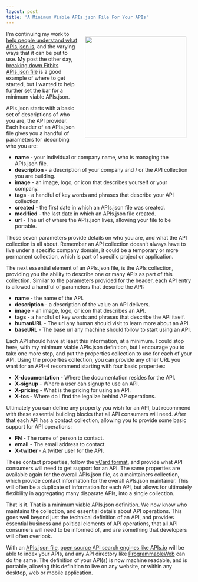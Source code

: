 ```yaml
---
layout: post
title: 'A Minimum Viable APIs.json File For Your APIs'
---
```

<p><a href="http://apisjson.org/"><img style="padding: 15px;" src="https://s3.amazonaws.com/kinlane-productions/apis-json/apisdotjson.png" alt="" width="275" align="right" /></a></p>
<p>I'm continuing my work to <a href="http://apievangelist.com/2015/02/04/what-exactly-is-api-commons/">help people understand what APIs.json is</a>, and the varying ways that it can be put to use.  My post the other day, <a href="http://apievangelist.com/2015/01/31/breaking-down-the-fitbit-apisjson-file/">breaking down Fitbits APIs.json file</a> is a good example of where to get started, but I wanted to help further set the bar for a minimum viable APIs.json.</p>
<p>APIs.json starts with a basic set of descriptions of who you are, the API provider. Each header of an APIs.json file gives you a handful of parameters for describing who you are:</p>
<ul>
<li><strong>name</strong> - your individual or company name, who is managing the APIs.json file.</li>
<li><strong>description</strong> - a description of your company and / or the API collection you are building.</li>
<li><strong>image</strong> - an image, logo, or icon that describes yourself or your company.</li>
<li><strong>tags</strong> - a handful of key words and phrases that describe your API collection.</li>
<li><strong>created</strong> - the first date in which an APIs.json file was created.</li>
<li><strong>modified</strong> - the last date in which an APIs.json file created.</li>
<li><strong>url</strong> - The url of where the APIs.json lives, allowing your file to be portable.</li>
</ul>
<p>Those seven parameters provide details on who you are, and what the API collection is all about. Remember an API collection doesn&rsquo;t always have to live under a specific company domain, it could be a temporary or more permanent collection, which is part of specific project or application.</p>
<p>The next essential element of an APIs.json file, is the APIs collection, providing you the ability to describe one or many APIs as part of this collection. Similar to the parameters provided for the header, each API entry is allowed a handful of parameters that describe the API:</p>
<ul>
<li><strong>name</strong> - the name of the API.</li>
<li><strong>description</strong> - a description of the value an API delivers.</li>
<li><strong>image</strong> - an image, logo, or icon that describes an API.</li>
<li><strong>tags</strong> - a handful of key words and phrases that describe the API itself.</li>
<li><strong>humanURL</strong> - The url any human should visit to learn more about an API.</li>
<li><strong>baseURL</strong> - The base url any machine should follow to start using an API.</li>
</ul>
<p>Each API should have at least this information, at a minimum. I could stop here, with my minimum viable APIs.json definition, but I encourage you to take one more step, and put the properties collection to use for each of your API. Using the properties collection, you can provide any other URL you want for an API--I recommend starting with four basic properties:</p>
<ul>
<li><strong>X-documentation</strong> - Where the documentation resides for the API.</li>
<li><strong>X-signup</strong> - Where a user can signup to use an API.</li>
<li><strong>X-pricing </strong>- What is the pricing for using an API.</li>
<li><strong>X-tos </strong>- Where do I find the legalize behind AP operations.</li>
</ul>
<p>Ultimately you can define any property you wish for an API, but recommend with these essential building blocks that all API consumers will need. After that each API has a contact collection, allowing you to provide some basic support for API operations:</p>
<ul>
<li><strong>FN</strong> - The name of person to contact.</li>
<li><strong>email</strong> - The email address to contact.</li>
<li><strong>X-twitter </strong>- A twitter user for the API.</li>
</ul>
<p>These contact properties, follow the <a href="http://en.wikipedia.org/wiki/VCard">vCard format</a>, and provide what API consumers will need to get support for an API. The same properties are available again for the overall APIs.json file, as a maintainers collection, which provide contact information for the overall APIs.json maintainer. This will often be a duplicate of information for each API, but allows for ultimately flexibility in aggregating many disparate APIs, into a single collection.</p>
<p>That is it. That is a minimum viable APIs.json definition. We now know who maintains the collection, and essential details about API operations. This goes well beyond just the technical definition of an API, and provides essential business and political elements of API operations, that all API consumers will need to be informed of, and are something that developers will often overlook.</p>
<p>With an <a href="http://apisjson.org/">APIs.json file</a>, <a href="http://apis.io/">open source API search engines like APIs.io</a> will be able to index your APIs, and any API directory like <a href="http://programmableweb.com">ProgrammableWeb</a> can do the same. The definition of your API(s) is now machine readable, and is portable, allowing this definition to live on any website, or within any desktop, web or mobile application.</p>
<script src="https://gist.github.com/kinlane/97e18054af34873623c3.js"></script>